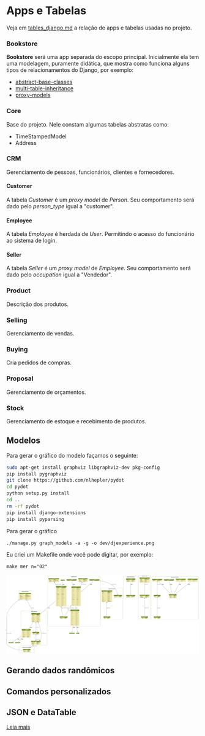 # Apps e Tabelas

Veja em [tables_django.md][0] a relação de apps e tabelas usadas no projeto.

### Bookstore

**Bookstore** será uma app separada do escopo principal. Inicialmente ela tem uma modelagem, puramente didática, que mostra como funciona alguns tipos de relacionamentos do Django, por exemplo:

* [abstract-base-classes][1]
* [multi-table-inheritance][2]
* [proxy-models][3]

### Core

Base do projeto. Nele constam algumas tabelas abstratas como:

* TimeStampedModel
* Address

### CRM

Gerenciamento de pessoas, funcionários, clientes e fornecedores.

#### Customer

A tabela *Customer* é um *proxy model* de *Person*. Seu comportamento será dado pelo *person_type* igual a "customer".

#### Employee

A tabela *Employee* é herdada de *User*. Permitindo o acesso do funcionário ao sistema de login.

#### Seller

A tabela *Seller* é um *proxy model* de *Employee*. Seu comportamento será dado pelo *occupation* igual a "Vendedor".


### Product

Descrição dos produtos.

### Selling

Gerenciamento de vendas.

### Buying

Cria pedidos de compras.

### Proposal

Gerenciamento de orçamentos.

### Stock

Gerenciamento de estoque e recebimento de produtos.






## Modelos

Para gerar o gráfico do modelo façamos o seguinte:

```bash
sudo apt-get install graphviz libgraphviz-dev pkg-config
pip install pygraphviz
git clone https://github.com/nlhepler/pydot
cd pydot
python setup.py install
cd ..
rm -rf pydot
pip install django-extensions
pip install pyparsing
```

Para gerar o gráfico

```console
./manage.py graph_models -a -g -o dev/djexperience.png
```

Eu criei um Makefile onde você pode digitar, por exemplo:

```console
make mer n="02"
```

![mer](dj-exp04.png)

## Gerando dados randômicos

## Comandos personalizados

## JSON e DataTable

[Leia mais][4]

[0]: https://github.com/rg3915/django-experience/blob/master/dev/tables_django.md
[1]: https://docs.djangoproject.com/en/1.9/topics/db/models/#abstract-base-classes
[2]: https://docs.djangoproject.com/en/1.9/topics/db/models/#multi-table-inheritance
[3]: https://docs.djangoproject.com/en/1.9/topics/db/models/#proxy-models
[4]: http://codeshard.github.io/datatables-and-django-finally-with-ajax.html